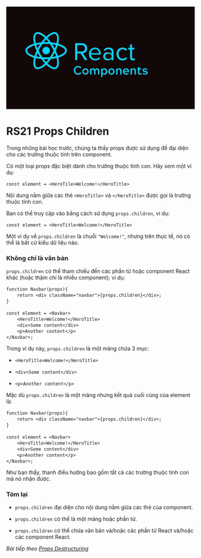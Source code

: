 ![Create-HTML-1](images/components.jpg) 

# RS21 Props Children

Trong những bài học trước, chúng ta thấy props được sử dụng để đại diện cho các trường thuộc tính trên component.

Có một loại props đặc biệt dành cho trường thuộc tính con. Hãy xem một ví dụ:

```
const element = <HeroTile>Welcome!</HeroTitle>
```

Nội dung nằm giữa các thẻ `<HeroTitle>` và `</HeroTitle>` được gọi là trường thuộc tính con.

Bạn có thể truy cập vào bằng cách sử dụng `props.children`, ví dụ:

```
const element = <HeroTitle>Welcome!</HeroTitle>
```

Một ví dụ về `props.children` là chuỗi `"Welcome!"`, nhưng trên thực tế, nó có thể là bất cứ kiểu dữ liệu nào.

### Không chỉ là văn bản

`props.children` có thể tham chiếu đến các phần tử hoặc component React khác (hoặc thậm chí là nhiều component); ví dụ:

```
function Navbar(props){
    return <div className="navbar">{props.children}</div>;
}

const element = <Navbar>
    <HeroTitle>Welcome!</HeroTitle>
    <div>Some content</div>
    <p>Another content</p>
</Navbar>;
```
Trong ví dụ này, `props.children` là một mảng chứa 3 mục:

- `<HeroTitle>Welcome!</HeroTitle>`

- `<div>Some content</div>`

- `<p>Another content</p>`

Mặc dù `props.children` là một mảng nhưng kết quả cuối cùng của element là:

```
function Navbar(props){
    return <div className="navbar">{props.children}</div>;
}

const element = <Navbar>
    <HeroTitle>Welcome!</HeroTitle>
    <div>Some content</div>
    <p>Another content</p>
</Navbar>;
```

Như bạn thấy, thanh điều hướng bao gồm tất cả các trường thuộc tính con mà nó nhận được.

### Tóm lại

- `props.children` đại diện cho nội dung nằm giữa các thẻ của component.

- `props.children` có thể là một mảng hoặc phần tử.

- `props.children` có thể chứa văn bản và/hoặc các phần tử React và/hoặc các component React.

*Bài tiếp theo [Props Destructuring](/lesson/session/session_22_props_destructuring.md)*
